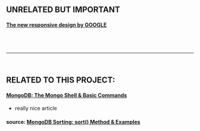 ## UNRELATED BUT IMPORTANT

#### [The new responsive design by GOOGLE](https://www.youtube.com/watch?v=dhrX_biPH8c)

<br>
<br>
<hr>
<br>

## RELATED TO THIS PROJECT:

#### [MongoDB: The Mongo Shell & Basic Commands](https://www.bmc.com/blogs/mongo-shell-basic-commands/)

- really nice article

#### source: [MongoDB Sorting: sort() Method & Examples](https://www.bmc.com/blogs/mongodb-sorting/)
